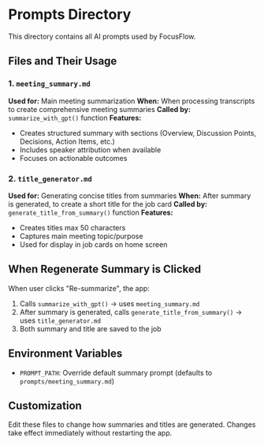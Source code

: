 # Prompts Directory

This directory contains all AI prompts used by FocusFlow.

## Files and Their Usage

### 1. `meeting_summary.md`
**Used for:** Main meeting summarization
**When:** When processing transcripts to create comprehensive meeting summaries
**Called by:** `summarize_with_gpt()` function
**Features:**
- Creates structured summary with sections (Overview, Discussion Points, Decisions, Action Items, etc.)
- Includes speaker attribution when available
- Focuses on actionable outcomes

### 2. `title_generator.md`
**Used for:** Generating concise titles from summaries
**When:** After summary is generated, to create a short title for the job card
**Called by:** `generate_title_from_summary()` function
**Features:**
- Creates titles max 50 characters
- Captures main meeting topic/purpose
- Used for display in job cards on home screen

## When Regenerate Summary is Clicked

When user clicks "Re-summarize", the app:
1. Calls `summarize_with_gpt()` → uses `meeting_summary.md`
2. After summary is generated, calls `generate_title_from_summary()` → uses `title_generator.md`
3. Both summary and title are saved to the job

## Environment Variables

- `PROMPT_PATH`: Override default summary prompt (defaults to `prompts/meeting_summary.md`)

## Customization

Edit these files to change how summaries and titles are generated. Changes take effect immediately without restarting the app.